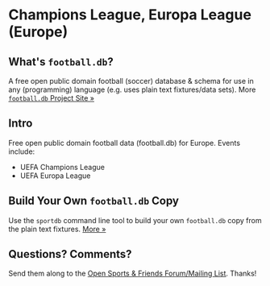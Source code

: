 # Champions League, Europa League (Europe)

## What's `football.db`?

A free open public domain football (soccer) database & schema
for use in any (programming) language
(e.g. uses plain text fixtures/data sets).
More [`football.db` Project Site »](http://openfootball.github.io)


## Intro

Free open public domain football data (football.db) for Europe. Events include:

- UEFA Champions League
- UEFA Europa League


## Build Your Own `football.db` Copy

Use the `sportdb` command line tool to build your own `football.db` copy
from the plain text fixtures. [More »](http://openfootball.github.io/build.html)



## Questions? Comments?

Send them along to the
[Open Sports & Friends Forum/Mailing List](http://groups.google.com/group/opensport).
Thanks!
